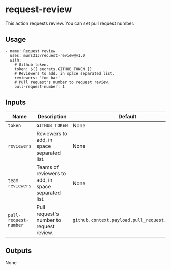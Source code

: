# request-review
This action requests review. You can set pull request number.

## Usage
```
- name: Request review
  uses: murs313/request-review@v1.0
  with:
    # Github token.
    token: ${{ secrets.GITHUB_TOKEN }}
    # Reviewers to add, in space separated list.
    reviewers: 'foo bar'
    # Pull request's number to request review.
    pull-request-number: 1
```

## Inputs

| Name | Description | Default |
| --- | --- | --- |
| `token` | `GITHUB_TOKEN` | None |
| `reviewers` | Reviewers to add, in space separated list. | None |
| `team-reviewers` | Teams of reviewers to add, in space separated list. | None |
| `pull-request-number` | Pull request's number to request review. | `github.context.payload.pull_request.number` |

## Outputs
None
